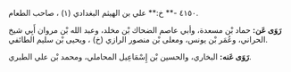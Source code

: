 ٤١٥٠ -** خ:** علي بن الهيثم البغدادي (١) ، صاحب الطعام.

**رَوَى عَن:** حماد بْن مسعدة، وأبي عاصم الضحاك بْن مخلد، وعبد الله بْن مروان أَبِي شيخ الحراني، وعُمَر بْن يونس، ومعلى بْن منصور الرازي (خ) ، ويحيى بْن سليم الطائفي.

**رَوَى عَنه:** البخاري، والحسين بْن إِسْمَاعِيل المحاملي، ومحمد بْن علي الطبري.